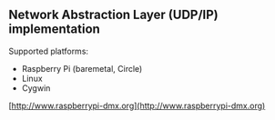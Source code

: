 ## Network Abstraction Layer (UDP/IP) implementation ##

Supported platforms:

- Raspberry Pi (baremetal, Circle)
- Linux
- Cygwin


[http://www.raspberrypi-dmx.org](http://www.raspberrypi-dmx.org)

